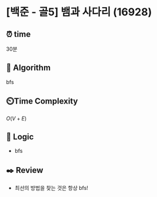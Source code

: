 # [백준 - 골5] 뱀과 사다리 (16928)
 
## ⏰  **time**
30분

## :pushpin: **Algorithm**
bfs

## ⏲️**Time Complexity**

$O(V+E)$

## :round_pushpin: **Logic**
- bfs

## :black_nib: **Review**
- 최선의 방법을 찾는 것은 항상 bfs! 
